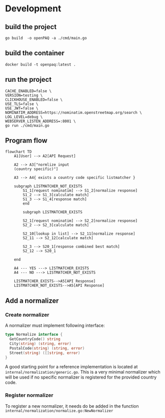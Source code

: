# Development


## build the project

```shell
go build  -o openPAQ -a ./cmd/main.go
```

## build the container
```shell
docker build -t openpaq:latest .
```

## run the project

```shell
CACHE_ENABLED=false \
VERSION=testing \
CLICKHOUSE_ENABLED=false \
USE_TLS=false \
USE_JWT=false \
NOMINATIM_ADDRESS=https://nominatim.openstreetmap.org/search \
LOG_LEVEL=debug \
WEBSERVER_LISTEN_ADDRESS=:8001 \
go run ./cmd/main.go
```

## Program flow

``` mermaid
flowchart TD
    A1[User] --> A2[API Request]

    A2 --> A3["normlize input
    (country specific)"]

    A3 --> A4{ exists a country code specific listmatcher }

    subgraph LISTMATCHER_NOT_EXISTS
        S1_1[request nominatim] --> S1_2[normalize response]
        S1_2 --> S1_3[calculate match]
        S1_3 --> S1_4[response match]
        end
        
        subgraph LISTMATCHER_EXISTS
        
        S2_1[request nominatim] --> S2_2[normalize response]
        S2_2 --> S2_3[calculate match]
        
        S2_10[lookup in list] --> S2_11[normalize response]
        S2_11 --> S2_12[calculate match]
        
        S2_3 --> S20_1[response combined best match]
        S2_12 --> S20_1
        
    end
    
    A4 --- YES ---> LISTMATCHER_EXISTS
    A4 --- NO ---> LISTMATCHER_NOT_EXISTS
    
    LISTMATCHER_EXISTS-->A5[API Response]
    LISTMATCHER_NOT_EXISTS-->A5[API Response]
```

## Add a normalizer

### Create normalizer

A normalizer must implement following interface:

```go
type Normalize interface {
  GetCountryCode() string
  City(string) (string, error)
  PostalCode(string) (string, error)
  Street(string) ([]string, error)
}
```

A good starting point for a reference implementation is located at `internal/normalization/generic.go`.
This is a very minimal normalizer which will be used if no specific normalizer is registered for the provided 
country code.

### Register normalizer

To register a new normalizer, it needs do be added in the function `internal/normalization/normalize.go:NewNormalizer`

